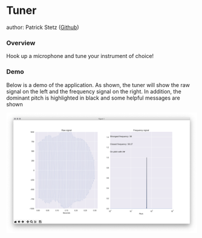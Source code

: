 # Tuner

author: Patrick Stetz ([Github](https://github.com/pstetz/))

### Overview

Hook up a microphone and tune your instrument of choice!

### Demo

Below is a demo of the application.  As shown, the tuner will show the raw signal on the left and the frequency signal on the right.  In addition, the dominant pitch is highlighted in black and some helpful messages are shown

![demo](img/demo.png)

